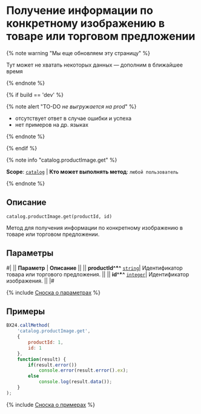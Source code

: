 # Получение информации по конкретному изображению в товаре или торговом предложении

{% note warning "Мы еще обновляем эту страницу" %}

Тут может не хватать некоторых данных — дополним в ближайшее время

{% endnote %}

{% if build == 'dev' %}

{% note alert "TO-DO _не выгружается на prod_" %}

- отсутствует ответ в случае ошибки и успеха
- нет примеров на др. языках
  
{% endnote %}

{% endif %}

{% note info "catalog.productImage.get" %}

**Scope**: [`catalog`](../../scopes/permissions.md) | **Кто может выполнять метод**: `любой пользователь`

{% endnote %}

## Описание

```http
catalog.productImage.get(productId, id)
```

Метод для получения информации по конкретному изображению в товаре или торговом предложении.

## Параметры

#|
|| **Параметр** | **Описание** ||
|| **productId^*^** 
[`string`](../../data-types.md)| Идентификатор товара или торгового предложения. ||
|| **id^*^** 
[`integer`](../../data-types.md)| Идентификатор изображения. ||
|#

{% include [Сноска о параметрах](../../../_includes/required.md) %}

## Примеры

```javascript
BX24.callMethod(
    'catalog.productImage.get',
    {
        productId: 1,
        id: 1
    },
    function(result) {
        if(result.error())
            console.error(result.error().ex);
        else
            console.log(result.data());
    }
);
```
{% include [Сноска о примерах](../../../_includes/examples.md) %}